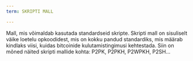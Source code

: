 ```yaml
---
term: SKRIPTI MALL

---
```

Mall, mis võimaldab kasutada standardseid skripte. Skripti mall on sisuliselt väike loetelu opkoodidest, mis on kokku pandud standardiks, mis määrab kindlaks viisi, kuidas bitcoinide kulutamistingimusi kehtestada. Siin on mõned näited skripti mallide kohta: P2PK, P2PKH, P2WPKH, P2SH...